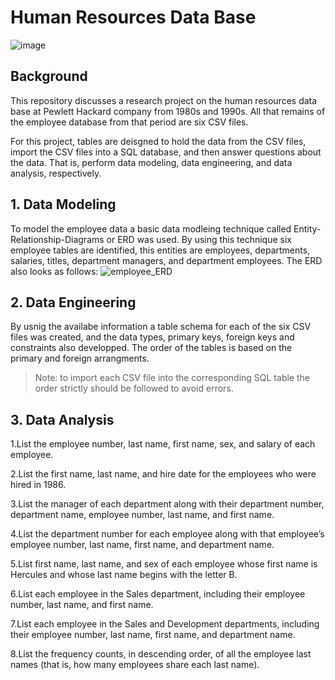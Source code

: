 # Human Resources Data Base
![image](https://project-management.com/wp-content/uploads/2021/03/Database-scaled.jpeg)

## Background

This repository discusses a research project on the human resources data base at Pewlett Hackard company from 1980s and 1990s. All that remains of the employee database from that period are six CSV files.

For this project,  tables are deisgned to hold the data from the CSV files, import the CSV files into a SQL database, and then answer questions about the data. That is, perform data modeling, data engineering, and data analysis, respectively.

## 1. Data Modeling

To model the employee data a basic data modleing technique called Entity-Relationship-Diagrams or ERD was used. By using this technique six employee tables are identified, this entities are employees, departments, salaries, titles, department managers, and department employees. 
The ERD also looks as follows:
![employee_ERD](https://user-images.githubusercontent.com/116973607/218816884-b58c5d24-9102-405e-8cba-3f8f27e25bee.png)

## 2. Data Engineering

By usnig the availabe information a table schema for each of the six CSV files was created, and the data types, primary keys, foreign keys and constraints also developped. The order of the tables is based on the primary and foreign arrangments.

> Note: to import each CSV file into the corresponding SQL table the order strictly should be followed to avoid errors.

## 3. Data Analysis

1.List the employee number, last name, first name, sex, and salary of each employee.

2.List the first name, last name, and hire date for the employees who were hired in 1986.

3.List the manager of each department along with their department number, department name, employee number, last name, and first name.

4.List the department number for each employee along with that employee’s employee number, last name, first name, and department name.

5.List first name, last name, and sex of each employee whose first name is Hercules and whose last name begins with the letter B.

6.List each employee in the Sales department, including their employee number, last name, and first name.

7.List each employee in the Sales and Development departments, including their employee number, last name, first name, and department name.

8.List the frequency counts, in descending order, of all the employee last names (that is, how many employees share each last name).
